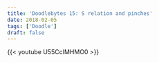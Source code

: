 ```yaml
---
title: 'Doodlebytes 15: S relation and pinches'
date: 2018-02-05
tags: ['Doodle']
draft: false
---
```

{{< youtube U55CcIMHMO0 >}}
